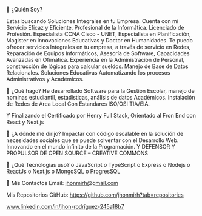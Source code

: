 	 ¿Quién Soy? 

Estas buscando Soluciones Integrales en tu Empresa. Cuenta con mi Servicio Eficaz y Eficiente.
Profesional de la Informática. Licenciado de Profesión. Especialista CCNA Cisco - UNET, Especialista en Planificación, Magister en Innovaciones Educativas y Doctor en Humanidades.
Te puedo ofrecer servicios Integrales en tu empresa, a través de servicio en Redes, Reparación de Equipos Informáticos, Asesoría de Software, Capacidades Avanzadas en Ofimática.
Experiencia en la Administración de Personal, construcción de lógicas para calcular sueldos. 
Manejo de Base de Datos Relacionales.
Soluciones Educativas Automatizando los procesos Administrativos y Académicos.

	¿Qué hago?
He desarrollado Software para la Gestión Escolar, manejo de nominas estudiantil, estadisticas, análisis de datos Académicos. Instalación de Redes de Area Local Con Estandares ISO/OSI TIA/EIA. 

Y Finalizando el Certificado por Henry Full Stack, Orientado al Fron End con React y Next.js

	¿A dónde me dirijo?
Impactar con código escalable en la solución de necesidades sociales que se puede solventar con el Desarrollo Web. Innovando en el mundo infinito de la Programación. Y DEFENSOR Y PROPULSOR DE OPEN SOURCE – CREATIVE COMMONS

	¿Qué Tecnologías uso?
o	JavaScript
o	TypeScript
o	Express
o	Nodejs
o	ReactJs
o	Next.js
o	MongoSQL
o	ProgresSQL

	Mis Contactos
Email: jhonmirh@gmail.com

Mis Repositorios GitHub: https://github.com/jhonmirh?tab=repositories 

www.linkedin.com/in/jhon-rodríguez-245a18b7

